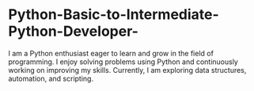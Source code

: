 # Python-Basic-to-Intermediate-Python-Developer-
I am a Python enthusiast eager to learn and grow in the field of programming. I enjoy solving problems using Python and continuously working on improving my skills. Currently, I am exploring data structures, automation, and scripting.
